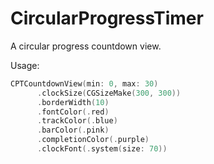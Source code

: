 # CircularProgressTimer

A circular progress countdown view.

Usage:

```Swift
CPTCountdownView(min: 0, max: 30)
      .clockSize(CGSizeMake(300, 300))
      .borderWidth(10)
      .fontColor(.red)
      .trackColor(.blue)
      .barColor(.pink)
      .completionColor(.purple)
      .clockFont(.system(size: 70)) 
```

